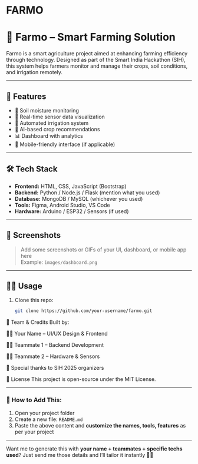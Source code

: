 # FARMO
# 🌾 Farmo – Smart Farming Solution

Farmo is a smart agriculture project aimed at enhancing farming efficiency through technology. Designed as part of the Smart India Hackathon (SIH), this system helps farmers monitor and manage their crops, soil conditions, and irrigation remotely.

---

## 🚀 Features

- 🌱 Soil moisture monitoring
- 📡 Real-time sensor data visualization
- 🤖 Automated irrigation system
- 🧠 AI-based crop recommendations
- 📊 Dashboard with analytics
- 📱 Mobile-friendly interface (if applicable)

---

## 🛠️ Tech Stack

- **Frontend:** HTML, CSS, JavaScript (Bootstrap)
- **Backend:** Python / Node.js / Flask (mention what you used)
- **Database:** MongoDB / MySQL (whichever you used)
- **Tools:** Figma, Android Studio, VS Code
- **Hardware:** Arduino / ESP32 / Sensors (if used)

---

## 📸 Screenshots

> Add some screenshots or GIFs of your UI, dashboard, or mobile app here  
> Example: `images/dashboard.png`

---

## 🧑‍🌾 Usage

1. Clone this repo:
   ```bash
   git clone https://github.com/your-username/farmo.git
🧠 Team & Credits
Built by:

👩‍💻 Your Name – UI/UX Design & Frontend

👨‍💻 Teammate 1 – Backend Development

👨‍🌾 Teammate 2 – Hardware & Sensors

🌟 Special thanks to SIH 2025 organizers

📜 License
This project is open-source under the MIT License.


---

### 📌 How to Add This:

1. Open your project folder
2. Create a new file: `README.md`
3. Paste the above content and **customize the names, tools, features** as per your project

---

Want me to generate this with **your name + teammates + specific techs used**? Just send me those details and I’ll tailor it instantly 🧠✅
